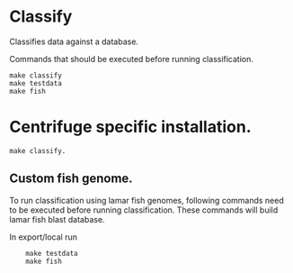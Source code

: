 # Classify

Classifies data against a database.

Commands that should be executed before running classification.

    make classify
    make testdata
    make fish


# Centrifuge specific installation.

    make classify.


## Custom fish genome.

To run classification using lamar fish genomes, following commands need to be executed before running classification.
These commands will build lamar fish blast database.

In export/local  run

        make testdata
        make fish



